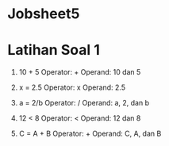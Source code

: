 # Jobsheet5

# Latihan Soal 1
1.	10 + 5
Operator: +
Operand: 10 dan 5

2.	x = 2.5
Operator: x
Operand: 2.5

3.	a = 2/b
Operator: /
Operand: a, 2, dan b

4.	12 < 8
Operator: <
Operand: 12 dan 8

5.	C = A + B
Operator: +
Operand: C, A, dan B
